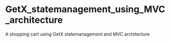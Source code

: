 # GetX_statemanagement_using_MVC_architecture
A shopping cart using GetX statemanagement and MVC architecture
